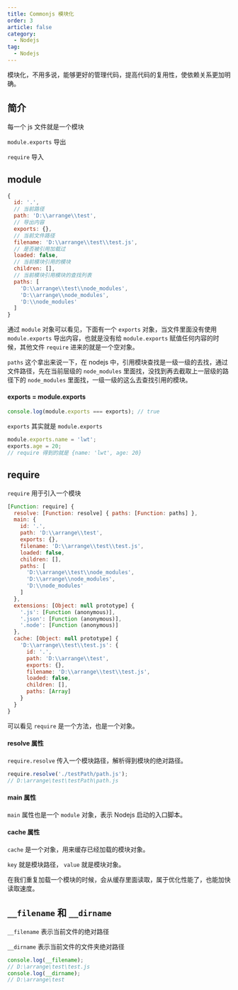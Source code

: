 ```yaml
---
title: Commonjs 模块化
order: 3
article: false
category:
  - Nodejs
tag:
  - Nodejs
---
```


模块化，不用多说，能够更好的管理代码，提高代码的复用性，使依赖关系更加明确。

## 简介

每一个 js 文件就是一个模块

`module.exports` 导出

`require` 导入

## module

```javascript
{
  id: '.',
  // 当前路径
  path: 'D:\\arrange\\test',
  // 导出内容
  exports: {},
  // 当前文件路径
  filename: 'D:\\arrange\\test\\test.js',
  // 是否被引用加载过
  loaded: false,
  // 当前模块引用的模块
  children: [],
  // 当前模块引用模块的查找列表
  paths: [
    'D:\\arrange\\test\\node_modules',
    'D:\\arrange\\node_modules',
    'D:\\node_modules'
  ]
}
```

通过 `module` 对象可以看见，下面有一个 `exports` 对象，当文件里面没有使用 `module.exports` 导出内容，也就是没有给 `module.exports` 赋值任何内容的时候，其他文件 `require` 进来的就是一个空对象。

`paths` 这个拿出来说一下，在 nodejs 中，引用模块查找是一级一级的去找，通过文件路径，先在当前层级的 `node_modules` 里面找，没找到再去截取上一层级的路径下的 `node_modules` 里面找，一级一级的这么去查找引用的模块。

#### exports = module.exports

```javascript
console.log(module.exports === exports); // true
```

`exports` 其实就是 `module.exports`

```javascript
module.exports.name = 'lwt';
exports.age = 20;
// require 得到的就是 {name: 'lwt', age: 20}
```

## require

`require` 用于引入一个模块

```javascript
[Function: require] {
  resolve: [Function: resolve] { paths: [Function: paths] },
  main: {
    id: '.',
    path: 'D:\\arrange\\test',
    exports: {},
    filename: 'D:\\arrange\\test\\test.js',
    loaded: false,
    children: [],
    paths: [
      'D:\\arrange\\test\\node_modules',
      'D:\\arrange\\node_modules',
      'D:\\node_modules'
    ]
  },
  extensions: [Object: null prototype] {
    '.js': [Function (anonymous)],
    '.json': [Function (anonymous)],
    '.node': [Function (anonymous)]
  },
  cache: [Object: null prototype] {
    'D:\\arrange\\test\\test.js': {
      id: '.',
      path: 'D:\\arrange\\test',
      exports: {},
      filename: 'D:\\arrange\\test\\test.js',
      loaded: false,
      children: [],
      paths: [Array]
    }
  }
}
```

可以看见 `require` 是一个方法，也是一个对象。

#### resolve 属性

`require.resolve` 传入一个模块路径，解析得到模块的绝对路径。

```javascript
require.resolve('./testPath/path.js');
// D:\arrange\test\testPath\path.js
```

#### main 属性

`main` 属性也是一个 `module` 对象，表示 Nodejs 启动的入口脚本。

#### cache 属性

`cache` 是一个对象，用来缓存已经加载的模块对象。

`key` 就是模块路径， `value` 就是模块对象。

在我们重复加载一个模块的时候，会从缓存里面读取，属于优化性能了，也能加快读取速度。

## `__filename` 和 `__dirname`

`__filename` 表示当前文件的绝对路径

`__dirname` 表示当前文件的文件夹绝对路径

```javascript
console.log(__filename);
// D:\arrange\test\test.js
console.log(__dirname);
// D:\arrange\test
```
